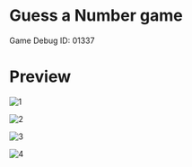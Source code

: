 # Guess a Number game
Game Debug ID: 01337
<h1>Preview</h1>

![1](https://user-images.githubusercontent.com/59310592/204082919-6a663903-275a-4706-873c-ed4565c7f13f.png)

![2](https://user-images.githubusercontent.com/59310592/204082928-e3e9b159-6881-4529-bceb-e0047244a822.png)

![3](https://user-images.githubusercontent.com/59310592/204082931-fc568043-0d84-43f2-8b3b-edbb6c2bde9c.png)

![4](https://user-images.githubusercontent.com/59310592/204082933-940fe41b-8e96-496b-8b3d-a1d14139764f.png)
